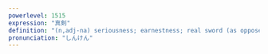 ```yaml
---
powerlevel: 1515
expression: "真剣"
definition: "(n,adj-na) seriousness; earnestness; real sword (as opposed to unsharpened or wooden practice weapon) (practise); (P)"
pronunciation: "しんけん"
---
```

